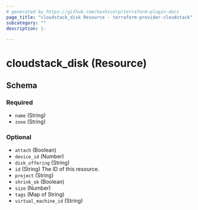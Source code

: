 ```yaml
---
# generated by https://github.com/hashicorp/terraform-plugin-docs
page_title: "cloudstack_disk Resource - terraform-provider-cloudstack"
subcategory: ""
description: |-
  
---
```


# cloudstack_disk (Resource)





<!-- schema generated by tfplugindocs -->
## Schema

### Required

- `name` (String)
- `zone` (String)

### Optional

- `attach` (Boolean)
- `device_id` (Number)
- `disk_offering` (String)
- `id` (String) The ID of this resource.
- `project` (String)
- `shrink_ok` (Boolean)
- `size` (Number)
- `tags` (Map of String)
- `virtual_machine_id` (String)


